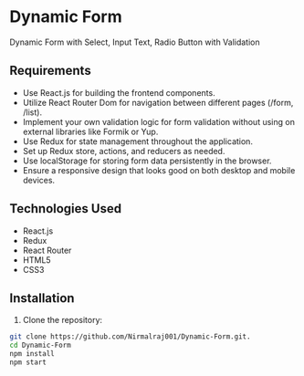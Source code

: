 # Dynamic Form

Dynamic Form with Select, Input Text, Radio Button with Validation

## Requirements
- Use React.js for building the frontend components.
- Utilize React Router Dom for navigation between different pages (/form, /list).
- Implement your own validation logic for form validation without using on external libraries like Formik or Yup.
- Use Redux for state management throughout the application.
- Set up Redux store, actions, and reducers as needed.
- Use localStorage for storing form data persistently in the browser.
- Ensure a responsive design that looks good on both desktop and mobile devices.

## Technologies Used
- React.js
- Redux
- React Router
- HTML5
- CSS3

## Installation

1. Clone the repository:

```bash
git clone https://github.com/Nirmalraj001/Dynamic-Form.git.
cd Dynamic-Form
npm install
npm start